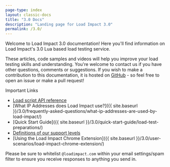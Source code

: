 ```yaml
---
page-type: index
layout: classic-docs
title: "3.0 Docs"
description: "Landing page for Load Impact 3.0"
permalink: /3.0/
---
```

Welcome to Load Impact 3.0 documentation! Here you'll find information on Load Impact's 3.0 Lua based load testing service.

These articles, code samples and videos will help you improve your load testing skills and understanding. You're welcome to contact us if you have other questions, comments or suggestions. If you wish to make a contribution to this documentation, it is hosted on [GitHub](https://github.com/loadimpact/loadimpact-docs) - so feel free to open an issue or make a pull request!

Important Links
- [Load script API reference](https://loadimpact.com/load-script-api/)
- [What IP Addresses does Load Impact use?]({{ site.baseurl }}/3.0/frequently-asked-questions/what-ip-addresses-are-used-by-load-impact/)
- [Quick Start Guide]({{ site.baseurl }}/3.0/quick-start-guide/load-test-preparations/)
- [Definitions of our support levels](https://loadimpact.com/premium-support/)
- [Using the Load Impact Chrome Extension]({{ site.baseurl }}/3.0/user-scenarios/load-impact-chrome-extension/)

Please be sure to whitelist `@loadimpact.com` within your email settings/spam filter to ensure you receive responses to anything you send in.

